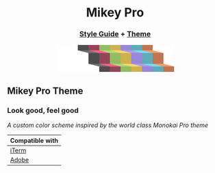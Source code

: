 <div width="100%" align="center">

# **Mikey Pro**

### [Style Guide](https://github.com/mikey-pro/style-guide) + [Theme](https://github.com/mikey-pro/theme)

  <a href="https://github.com/mikey-pro">
    <img src="mikey-pro-logo.png" style="width: 275px" alt="Mikey Pro Logo" />
  </a>

  <br />
</div>

## **Mikey Pro Theme**

### Look good, feel good

_A custom color scheme inspired by the world class Monokai Pro theme_

<table>
  <thead>
    <tr>
      <th align="left">Compatible with</th>
    </tr>
  </thead>
  <tbody>
    <tr>
      <td valign="top">
        <a href="https://github.com/mikey-pro/theme-iterm">iTerm</a>
      </td>
    </tr>
    <tr>
      <td valign="top">
        <a href="https://github.com/mikey-pro/theme-adobe">Adobe</a>
      </td>
    </tr>
  </tbody>
</table>
